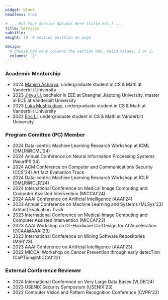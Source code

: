 ```yaml
---
widget: blank
headless: true

# ... Put Your Section Options Here (title etc.) ...
title: Services
subtitle:
weight: 70  # section position on page

design:
  # Choose how many columns the section has. Valid values: 1 or 2.
  columns: '2'
---
```


### Academic Mentorship
* 2024 [Manish Acharya](https://www.linkedin.com/in/manishacharya60/), undergraduate student in CS & Math at Vanderbilt University
* 2023 [Jieyu Li](https://www.linkedin.com/in/jieyu-jerry-li-294a7828a/), bachelor in EEE at Shanghai Jiaotong University, master in ECE at Vanderbilt University
* 2023 [Luka Mushkudiani](https://www.linkedin.com/in/luka-mushkudiani-043937222/), undergraduate student in CS & Math at Vanderbilt University
* 2022 [Eric Li](https://www.linkedin.com/in/jiliang-eric-li/), undergraduate student in CS & Math at Vanderbilt University

### Program Comittee (PC) Member
* 2024 Data-centric Machine Learning Research Workshop at ICML (DMLR@ICML'24)
* 2024 Annual Conference on Neural Information Processing Systems (NeurIPS'24)
* 2024 ACM Conference on Computer and Communications Security (CCS'24) Artifact Evaluation Track
* 2024 Data-centric Machine Learning Research Workshop at ICLR (DMLR@ICLR'24)
* 2024 International Conference on Medical Image Computing and Computer Assisted Intervention (MICCAI'24)
* 2024 AAAI Conference on Artificial Intelligence (AAAI'24)
* 2023 Annual Conference on Machine Learning and Systems (MLSys'23) Artifact Evaluation Track
* 2023 International Conference on Medical Image Computing and Computer Assisted Intervention (MICCAI'23)
* 2023 AAAI Workshop on DL-Hardware Co-Design for AI Acceleration (DCAA@AAAI'23)
* 2023 International Conference on Mining Software Repositories (MSR'23)
* 2023 AAAI Conference on Artificial Intelligence (AAAI'23)
* 2022 MICCAI Workshop on Cancer Prevention through early detecTion (CaPTion@MICCAI'22)

### External Conference Reviewer
* 2024 International Conference on Very Large Data Bases (VLDB'24)
* 2023 USENIX Security Symposium (USENIX'23)
* 2022 Computer Vision and Pattern Recognition Conference (CVPR'22)
